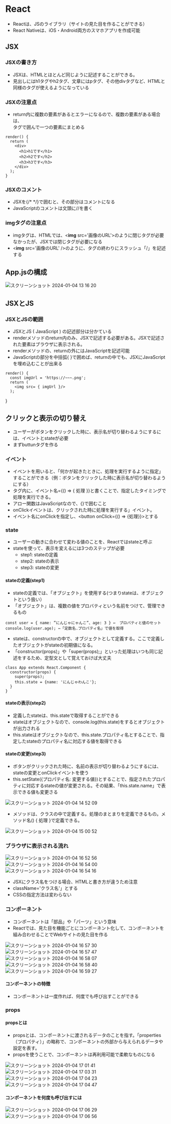# React
- Reactは、JSのライブラリ（サイトの見た目を作ることができる）
- React Nativeは、iOS・Android両方のスマホアプリを作成可能

## JSX
### JSXの書き方
- JSXは、HTMLとほとんど同じように記述することができる。
- 見出しにはh1タグやh2タグ、文章にはpタグ、その他divタグなど、HTMLと同様のタグが使えるようになっている
### JSXの注意点
- return内に複数の要素があるとエラーになるので、複数の要素がある場合は、<div>タグで囲んで一つの要素にまとめる
```
render() {
  return (
    <div>
      <h1>h1です</h1>
      <h2>h2です</h2>
      <h3>h3です</h3>
    </div>
  );
}
```
### JSXのコメント
- JSXを{/* */}で囲むと、その部分はコメントになる
- JavaScriptのコメントは文頭に//を書く
### imgタグの注意点
- imgタグは、HTMLでは、<**img** src='画像のURL'>のように閉じタグが必要なかったが、JSXでは閉じタグが必要になる
- <**img** src='画像のURL' />のように、タグの終わりにスラッシュ「/」を記述する

## App.jsの構成
![スクリーンショット 2024-01-04 13 16 20](https://github.com/ti-hiro/TIL/assets/154767207/733bb863-8141-4fe6-befd-dced577ed6e9)

## JSXとJS
### JSXとJSの範囲
- JSXとJS ( JavaScript ) の記述部分は分かている
- renderメソッドのreturn内のみ、JSXで記述する必要がある。JSXで記述された要素はブラウザに表示される。
- renderメソッドの、returnの外にはJavaScriptを記述可能
- JavaScriptの部分を中括弧{ }で囲めば、returnの中でも、JSXにJavaScriptを埋め込むことが出来る
```
render() {
  const imgUrl = 'https://~~~.png';
  return (
    <img src= { imgUrl }/>
  );
```
}
## クリックと表示の切り替え
- ユーザーがボタンをクリックした時に、表示名が切り替わるようにするには、イベントとstateが必要
- まずbuttunタグを作る
### イベント
- イベントを用いると、「何かが起きたときに、処理を実行するように指定」することができる（例：ボタンをクリックした時に表示名が切り替わるようにする）
- タグ内に、イベント名={() => { 処理 }}と書くことで、指定したタイミングで処理を実行できる。
- アロー関数はJavaScriptなので、{}で囲むこと
- onClickイベントは、クリックされた時に処理を実行する」イベント。
- イベント名にonClickを指定し、<button onClick={() => {処理}}>とする

### state
- ユーザーの動きに合わせて変わる値のことを、Reactではstateと呼ぶ
- stateを使って、表示を変えるには3つのステップが必要
  - step1: stateの定義
  - step2: stateの表示
  - step3: stateの変更
#### stateの定義(step1)
- stateの定義では、「オブジェクト」を使用する(つまりstateは、オブジェクトという扱い）
- 「オブジェクト」は、複数の値をプロバティという名前をつけて、管理できるもの
```
const user = { name: ”にんじゃにゃんこ”、age: 3 } ←　プロバティと値のセット
console.log(user.age); ←「定数名.プロバティ名」で値を取得
```
 - stateは、constructorの中で、オブジェクトとして定義する。ここで定義したオブジェクトがstateの初期値になる。
 - 「constructor(props)」や「super(props);」といった処理はいつも同じ記述をするため、定型文として覚えておけば大丈夫
```
class App extends React.Component {
  constructor(props) {
    super(props);
    this.state = {name: 'にんじゃわんこ'};
  }
}
```
#### stateの表示(step2)
- 定義したstateは、this.stateで取得することができる
- stateはオブジェクトなので、console.log(this.state)をするとオブジェクトが出力される
- this.stateはオブジェクトなので、this.state.プロパティ名とすることで、指定したstateのプロパティ名に対応する値を取得できる
#### stateの変更(step3)
- ボタンがクリックされた時に、名前の表示が切り替わるようにするには、stateの変更とonClickイベントを使う
- this.setState({プロパティ名: 変更する値})とすることで、指定されたプロパティに対応するstateの値が変更される。その結果、「this.state.name」で表示できる値も変更さる

![スクリーンショット 2024-01-04 14 52 09](https://github.com/ti-hiro/TIL/assets/154767207/f8222675-3b11-492c-b811-f3321c0eb9ae)

- メソッドは、クラスの中で定義する。処理のまとまりを定義できるもの。メソッド名() { 処理 }で定義できる。

![スクリーンショット 2024-01-04 15 00 52](https://github.com/ti-hiro/TIL/assets/154767207/68f4bc7c-f7d7-4208-b374-33b36d06ef0a)

### ブラウザに表示される流れ
![スクリーンショット 2024-01-04 16 52 56](https://github.com/ti-hiro/TIL/assets/154767207/657a2ee5-be4a-4f08-a5e7-4812a3b556f4)
![スクリーンショット 2024-01-04 16 54 00](https://github.com/ti-hiro/TIL/assets/154767207/6b1fd930-7cbf-472a-852f-ece1ae38d239)
![スクリーンショット 2024-01-04 16 54 16](https://github.com/ti-hiro/TIL/assets/154767207/17d44857-1a48-400e-a521-76847fffcddf)
- JSXにクラス名をつける場合、HTMLと書き方が違うため注意
- className='クラス名'」とする
- CSSの指定方法は変わらない

### コンポーネント
- コンポーネントは「部品」や「パーツ」という意味
- Reactでは、見た目を機能ごとにコンポーネント化して、コンポーネントを組み合わせることでWebサイトの見た目を作る

![スクリーンショット 2024-01-04 16 57 30](https://github.com/ti-hiro/TIL/assets/154767207/f5e303e3-146b-4220-af43-68bf3cba4ff4)
![スクリーンショット 2024-01-04 16 57 47](https://github.com/ti-hiro/TIL/assets/154767207/f6690508-9c63-412a-b5a0-444744967461)
![スクリーンショット 2024-01-04 16 58 07](https://github.com/ti-hiro/TIL/assets/154767207/c2e1b32c-b8da-436e-b3be-ca1ec66ad8fe)
![スクリーンショット 2024-01-04 16 58 40](https://github.com/ti-hiro/TIL/assets/154767207/0a208c5e-f674-46bc-8a7e-8bc30b2e075c)
![スクリーンショット 2024-01-04 16 59 27](https://github.com/ti-hiro/TIL/assets/154767207/d83dde72-bc3c-4717-8766-63a8a99c75be)
#### コンポーネントの特徴
- コンポーネントは一度作れば、何度でも呼び出すことができる

### props
#### propsとは
- propsとは、コンポーネントに渡されるデータのことを指す。「properties（プロパティ）」の略称で、コンポーネントの外部から与えられるデータや設定を表す。
- propsを使うことで、コンポーネントは再利用可能で柔軟なものになる

![スクリーンショット 2024-01-04 17 01 41](https://github.com/ti-hiro/TIL/assets/154767207/e68c60e0-68a7-4ab5-851e-d78bdc914c39)
![スクリーンショット 2024-01-04 17 03 31](https://github.com/ti-hiro/TIL/assets/154767207/17b814e1-19f6-48e5-8e3d-d80edce4660d)
![スクリーンショット 2024-01-04 17 04 23](https://github.com/ti-hiro/TIL/assets/154767207/f2c0c9f2-a6bf-4cd3-bfa0-78b5e187009f)
![スクリーンショット 2024-01-04 17 04 47](https://github.com/ti-hiro/TIL/assets/154767207/d24c10cc-8d46-408a-a7df-177399a08c8f)
#### コンポーネントを何度も呼び出すには
![スクリーンショット 2024-01-04 17 06 29](https://github.com/ti-hiro/TIL/assets/154767207/181f0b44-360e-4757-a89d-c76409875f2f)
![スクリーンショット 2024-01-04 17 06 56](https://github.com/ti-hiro/TIL/assets/154767207/8f0c3acc-27ac-4f8f-8062-37f5801f3e33)
